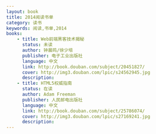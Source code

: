 ```yaml
---
layout: book
title: 2014阅读书单
category: 读书
keywords: 阅读,书单,2014
books:
    - title: Web前端黑客技术揭秘
      status: 未读
      author: 钟晨鸣/徐少培
      publisher: 电子工业出版社
      language: 中文
      link: http://book.douban.com/subject/20451827/
      cover: http://img3.douban.com/lpic/s24562945.jpg
      description: 
    - title: HTML5权威指南
      status: 在读
      author: Adam Freeman
      publisher: 人民邮电出版社
      language: 中文
      link: http://book.douban.com/subject/25786074/
      cover: http://img3.douban.com/lpic/s27169241.jpg
      description:
---
```


